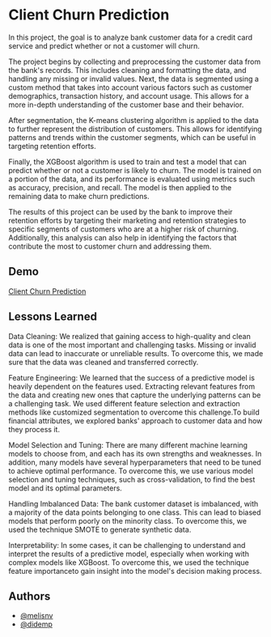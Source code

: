 # Client Churn Prediction

In this project, the goal is to analyze bank customer data for a credit card service and predict whether or not a customer will churn. 

The project begins by collecting and preprocessing the customer data from the bank's records. This includes cleaning and formatting the data, and handling any missing or invalid values. Next, the data is segmented using a custom method that takes into account various factors such as customer demographics, transaction history, and account usage. This allows for a more in-depth understanding of the customer base and their behavior.

After segmentation, the K-means clustering algorithm is applied to the data to further represent the distribution of customers. This allows for identifying patterns and trends within the customer segments, which can be useful in targeting retention efforts.

Finally, the XGBoost algorithm is used to train and test a model that can predict whether or not a customer is likely to churn. The model is trained on a portion of the data, and its performance is evaluated using metrics such as accuracy, precision, and recall. The model is then applied to the remaining data to make churn predictions.

The results of this project can be used by the bank to improve their retention efforts by targeting their marketing and retention strategies to specific segments of customers who are at a higher risk of churning. Additionally, this analysis can also help in identifying the factors that contribute the most to customer churn and addressing them.


## Demo

[Client Churn Prediction](https://churn-ml-capstone-project.streamlit.app/)


## Lessons Learned

Data Cleaning: We realized that gaining access to high-quality and clean data is one of the most important and challenging tasks. Missing or invalid data can lead to inaccurate or unreliable results. To overcome this, we made sure that the data was cleaned and transferred correctly.

Feature Engineering: We learned that the success of a predictive model is heavily dependent on the features used. Extracting relevant features from the data and creating new ones that capture the underlying patterns can be a challenging task. We used different feature selection and extraction methods like customized segmentation to overcome this challenge.To build financial attributes, we explored banks' approach to customer data and how they process it.

Model Selection and Tuning: There are many different machine learning models to choose from, and each has its own strengths and weaknesses. In addition, many models have several hyperparameters that need to be tuned to achieve optimal performance. To overcome this, we use various model selection and tuning techniques, such as cross-validation, to find the best model and its optimal parameters. 

Handling Imbalanced Data: The bank customer dataset is imbalanced, with a majority of the data points belonging to one class. This can lead to biased models that perform poorly on the minority class. To overcome this, we used the technique SMOTE to generate synthetic data.

Interpretability: In some cases, it can be challenging to understand and interpret the results of a predictive model, especially when working with complex models like XGBoost. To overcome this, we used the technique feature importanceto gain insight into the model's decision making process.



## Authors

- [@melisnv](https://github.com/melisnv)
- [@didemp](https://github.com/didemp)


  
